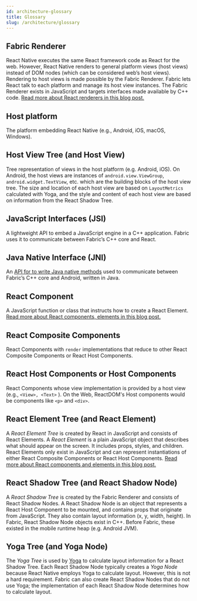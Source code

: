 ```yaml
---
id: architecture-glossary
title: Glossary
slug: /architecture/glossary
---
```


## Fabric Renderer

React Native executes the same React framework code as React for the web. However, React Native renders to general platform views (host views) instead of DOM nodes (which can be considered web’s host views). Rendering to host views is made possible by the Fabric Renderer. Fabric lets React talk to each platform and manage its host view instances. The Fabric Renderer exists in JavaScript and targets interfaces made available by C++ code. [Read more about React renderers in this blog post.](https://overreacted.io/react-as-a-ui-runtime/#renderers)

## Host platform

The platform embedding React Native (e.g., Android, iOS, macOS, Windows).

## Host View Tree (and Host View)

Tree representation of views in the host platform (e.g. Android, iOS). On Android, the host views are instances of `android.view.ViewGroup`, `android.widget.TextView`, etc. which are the building blocks of the host view tree. The size and location of each host view are based on `LayoutMetrics` calculated with Yoga, and the style and content of each host view are based on information from the React Shadow Tree.

## JavaScript Interfaces (JSI)

A lightweight API to embed a JavaScript engine in a C++ application. Fabric uses it to communicate between Fabric’s C++ core and React.

## Java Native Interface (JNI)

An [API for to write Java native methods](https://docs.oracle.com/javase/8/docs/technotes/guides/jni/) used to communicate between Fabric’s C++ core and Android, written in Java.

## React Component

A JavaScript function or class that instructs how to create a React Element. [Read more about React components, elements in this blog post.](https://reactjs.org/blog/2015/12/18/react-components-elements-and-instances.html)

## React Composite Components

React Components with `render` implementations that reduce to other React Composite Components or React Host Components.

## React Host Components or Host Components

React Components whose view implementation is provided by a host view (e.g., `<View>, <Text>` ). On the Web, ReactDOM's Host components would be components like `<p>` and `<div>`.

## React Element Tree (and React Element)

A _React Element Tree_ is created by React in JavaScript and consists of React Elements. A _React Element_ is a plain JavaScript object that describes what should appear on the screen. It includes props, styles, and children. React Elements only exist in JavaScript and can represent instantiations of either React Composite Components or React Host Components. [Read more about React components and elements in this blog post.](https://reactjs.org/blog/2015/12/18/react-components-elements-and-instances.html)

## React Shadow Tree (and React Shadow Node)

A _React Shadow Tree_ is created by the Fabric Renderer and consists of React Shadow Nodes. A React Shadow Node is an object that represents a React Host Component to be mounted, and contains props that originate from JavaScript. They also contain layout information (x, y, width, height). In Fabric, React Shadow Node objects exist in C++. Before Fabric, these existed in the mobile runtime heap (e.g. Android JVM).

## Yoga Tree (and Yoga Node)

The _Yoga Tree_ is used by [Yoga](https://yogalayout.com/) to calculate layout information for a React Shadow Tree. Each React Shadow Node typically creates a _Yoga Node_ because React Native employs Yoga to calculate layout. However, this is not a hard requirement. Fabric can also create React Shadow Nodes that do not use Yoga; the implementation of each React Shadow Node determines how to calculate layout.
